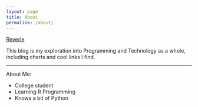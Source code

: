 ```yaml
---
layout: page
title: About
permalink: /about/
---
```


[Reverie](https://github.com/amitmerchant1990/reverie)

This blog is my exploration into Programming and Technology as a whole, including charts and cool links I find. 


---
About Me:

- College student
- Learning R Programming
- Knows a bit of Python
